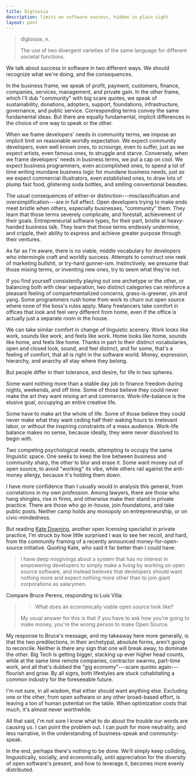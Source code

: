 ```yaml
---
title: Diglossia
description: limits on software success, hidden in plain sight
layout: post
---
```


> diglossia, _n._
>
> The use of two divergent varieties of the same language for different societal functions.

We talk about success in software in two different ways.  We should recognize what we're doing, and the consequences.

In the business frame, we speak of profit, payment, customers, finance, companies, services, management, and private gain.  In the other frame, which I'll dub "community" with big scare quotes, we speak of sustainability, donations, adopters, support, foundations, infrastructure, governance, and public service.  Corresponding terms convey the same fundamental ideas.  But there are equally fundamental, implicit differences in the choice of one way to speak or the other.

When we frame developers' needs in community terms, we impose an implicit limit on reasonable worldly expectation.  We expect community developers, even well known ones, to scrounge, even to suffer, just as we expect artists, even famous ones, to struggle and starve.  Conversely, when we frame developers' needs in business terms, we put a cap on cool.  We expect business programmers, even accomplished ones, to spend a lot of time writing mundane business logic for mundane business needs, just as we expect commercial illustrators, even established ones, to draw lots of plump fast food, glistening soda bottles, and smiling conventional beauties.

The usual consequences of either-or distinction---misclassification and oversimplification---are in full effect.  Open developers trying to make ends meet bristle when others, especially businesses, "community" them.  They learn that those terms severely complicate, and forestall, achievement of their goals.  Entrepreneurial software types, for their part, bristle at heavy-handed business talk.  They learn that those terms endlessly undermine, and cripple, their ability to express and achieve greater purpose through their ventures.

As far as I'm aware, there is no viable, middle vocabulary for developers who intermingle craft and worldly success.  Attempts to construct one reek of marketing bullshit, or try-hard gunner-ism.  Instinctively, we presume that those mixing terms, or inventing new ones, try to seem what they're not.

If you find yourself consistently playing out one archetype or the other, or balancing both with clear separation, two distinct categories can reinforce a pleasant feeling of compartmentalized concerns, grass-is-greener, yin and yang.  Some programmers rush home from work to churn out open source where none of the boss's rules apply.  Many freelancers take comfort in offices that look and feel very different from home, even if the office is actually just a separate room in the house.

We can take similar comfort in change of linguistic scenery.  Work looks like work, sounds like work, and feels like work.  Home looks like home, sounds like home, and feels like home.  Thanks in part to their distinct vocabularies, open and closed look, sound, and feel distinct, and for some, that's a feeling of comfort, that all is right in the software world.  Money, expression, hierarchy, and anarchy all stay where they belong.

But people differ in their tolerance, and desire, for life in two spheres.

Some want nothing more than a stable day job to finance freedom during nights, weekends, and off time.  Some of those believe they could never make the art they want mixing art and commerce.  Work-life-balance is the elusive goal, occupying an entire creative life.

<!-- https://www.youtube.com/watch?v=HC6x0E-M9jw&feature=youtu.be&t=157 -->

Some have to make art the whole of life.  Some of those believe they could never make what they want ceding half their waking hours to irrelevant labor, or without the inspiring constraints of a mass audience.  Work-life balance makes no sense, because ideally, they were never dissolved to begin with.

Two competing psychological needs, attempting to occupy the same linguistic space.  One seeks to keep the line between business and community sharp, the other to blur and erase it.  Some want money out of open source, to avoid "working" its vibe, while others rail against the anti-money allergy, because it's holding them down.

I have more confidence than I usually would in analysis this general, from correlations in my own profession.  Among lawyers, there are those who hang shingles, rise in firms, and otherwise make their stand in private practice. There are those who go in-house, join foundations, and take public posts.  Neither camp holds any monopoly on entrepreneurship, or on civic-mindedness.

But reading [Kate Downing](https://katedowninglaw.com/2019/03/19/communitybridge-probably-not-what-you-were-hoping-for/), another open licensing specialist in private practice, I'm struck by how little surprised I was to see her recoil, and hard, from the community framing of a recently announced money-for-open-source initiative.  Quoting Kate, who said it far better than I could have:

> I have deep misgivings about a system that has no interest in empowering developers to simply make a living by working on open source software, and instead believes that developers should want nothing more and expect nothing more other than to join giant corporations as salarymen.

Compare Bruce Perens, responding to Luis Villa:

> > What does an economically viable open source look like?
>
> My usual answer for this is that if you have to ask how you're going to make money, you're the wrong person to make Open Source.

My response to Bruce's message, and my takeaway here more generally, is that the two predilections, in their archetypal, absolute forms, aren't going to reconcile.  Neither is there any sign that one will break away, to dominate the other.  Big Tech is getting bigger, stacking up ever higher head counts, while at the same time remote companies, contractor swarms, part-time work, and  all that's dubbed the "gig economy"---scare quotes again---flourish and grow.  By all signs, both lifestyles are stuck cohabitating a common industry for the foreseeable future.

I'm not sure, in all wisdom, that either should want anything else.  Excluding one or the other, from open software or any other broad-based effort, is leaving a ton of human potential on the table.  When optimization costs that much, it's almost never worthwhile.

All that said, I'm not sure I know what to do about the trouble our words are causing us.  I can point the problem out.  I can push for more neutrality, and less narrative, in the understanding of business-speak and community-speak.

In the end, perhaps there's nothing to be done.  We'll simply keep colliding, linguistically, socially, and economically, until appreciation for the diversity of open software's present, and how to leverage it, becomes more evenly distributed.
